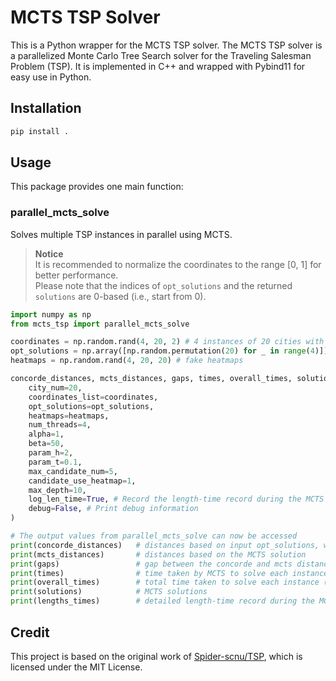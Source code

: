 # MCTS TSP Solver

This is a Python wrapper for the MCTS TSP solver. The MCTS TSP solver is a parallelized Monte Carlo Tree Search solver for the Traveling Salesman Problem (TSP). It is implemented in C++ and wrapped with Pybind11 for easy use in Python.

## Installation

```bash
pip install .
```

## Usage

This package provides one main function:

### parallel_mcts_solve

Solves multiple TSP instances in parallel using MCTS.
> **Notice**  
> It is recommended to normalize the coordinates to the range [0, 1] for better performance.  
> Please note that the indices of `opt_solutions` and the returned `solutions` are 0-based (i.e., start from 0).

```python
import numpy as np
from mcts_tsp import parallel_mcts_solve

coordinates = np.random.rand(4, 20, 2) # 4 instances of 20 cities with 2 dimsional coordinates
opt_solutions = np.array([np.random.permutation(20) for _ in range(4)]) # fake optimal solutions
heatmaps = np.random.rand(4, 20, 20) # fake heatmaps

concorde_distances, mcts_distances, gaps, times, overall_times, solutions, lengths_times = parallel_mcts_solve(
    city_num=20,
    coordinates_list=coordinates,
    opt_solutions=opt_solutions,
    heatmaps=heatmaps,
    num_threads=4,
    alpha=1,
    beta=50,
    param_h=2,
    param_t=0.1,
    max_candidate_num=5,
    candidate_use_heatmap=1,
    max_depth=10,
    log_len_time=True, # Record the length-time record during the MCTS search
    debug=False, # Print debug information
)

# The output values from parallel_mcts_solve can now be accessed
print(concorde_distances)   # distances based on input opt_solutions, which may not be the optimal solution
print(mcts_distances)       # distances based on the MCTS solution
print(gaps)                 # gap between the concorde and mcts distances
print(times)                # time taken by MCTS to solve each instance
print(overall_times)        # total time taken to solve each instance (including the IO and initialization time)
print(solutions)            # MCTS solutions
print(lengths_times)        # detailed length-time record during the MCTS search
```

## Credit

This project is based on the original work of [Spider-scnu/TSP](https://github.com/Spider-scnu/TSP), which is licensed under the MIT License.